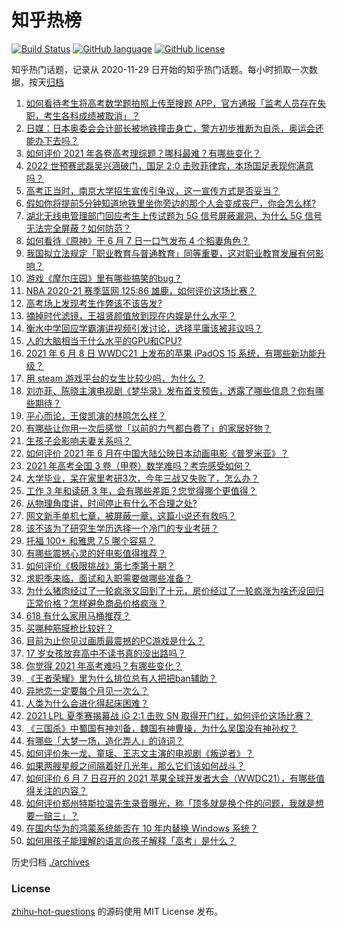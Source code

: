 # 知乎热榜
[![Build Status](https://github.com/ToWeLong/zhihu-hot-questions/workflows/CI/badge.svg)](https://github.com/ToWeLong/zhihu-hot-questions/actions)
[![GitHub language](https://img.shields.io/badge/language-golang-orange.svg)](https://golang.org/)
[![GitHub license](https://img.shields.io/github/license/ToWeLong/zhihu-hot-questions)](https://github.com/ToWeLong/zhihu-hot-questions/blob/main/LICENSE)

知乎热门话题，记录从 2020-11-29 日开始的知乎热门话题。每小时抓取一次数据，按天[归档](./archives)

<!-- BEGIN -->

1. [如何看待考生将高考数学题拍照上传至搜题 APP，官方通报「监考人员存在失职，考生各科成绩被取消」？](https://www.zhihu.com/question/463826989)
1. [日媒：日本奥委会会计部长被地铁撞击身亡，警方初步推断为自杀，奥运会还能办下去吗？](https://www.zhihu.com/question/463640863)
1. [如何评价 2021 年各卷高考理综题？哪科最难？有哪些变化？](https://www.zhihu.com/question/463595895)
1. [2022 世预赛武磊吴兴涵破门，国足 2:0 击败菲律宾，本场国足表现你满意吗？](https://www.zhihu.com/question/463795476)
1. [高考正当时，南京大学招生宣传引争议，这一宣传方式是否妥当？](https://www.zhihu.com/question/463702038)
1. [假如你将提前5分钟知道地铁里坐你旁边的那个人会变成丧尸，你会怎么样?](https://www.zhihu.com/question/463723763)
1. [湖北无线电管理部门回应考生上传试题为 5G 信号屏蔽漏洞，为什么 5G 信号无法完全屏蔽？如何防范？](https://www.zhihu.com/question/463853973)
1. [如何看待《原神》于 6 月 7 日一口气发布 4 个稻妻角色？](https://www.zhihu.com/question/463756441)
1. [我国拟立法规定「职业教育与普通教育」同等重要，这对职业教育发展有何影响？](https://www.zhihu.com/question/463692657)
1. [游戏《摩尔庄园》里有哪些搞笑的bug？](https://www.zhihu.com/question/463178196)
1. [NBA 2020-21 赛季篮网 125:86 雄鹿，如何评价这场比赛？](https://www.zhihu.com/question/463800490)
1. [高考场上发现考生作弊该不该告发?](https://www.zhihu.com/question/463567379)
1. [摘掉时代滤镜，王祖贤颜值放到现在内娱是什么水平？](https://www.zhihu.com/question/460820502)
1. [衡水中学回应学霸演讲视频引发讨论，选择平庸该被非议吗？](https://www.zhihu.com/question/462967509)
1. [人的大脑相当于什么水平的GPU和CPU?](https://www.zhihu.com/question/404006982)
1. [2021 年 6 月 8 日 WWDC21 上发布的苹果 iPadOS 15 系统，有哪些新功能升级？](https://www.zhihu.com/question/463792155)
1. [用 steam 游戏平台的女生比较少吗，为什么？](https://www.zhihu.com/question/451787400)
1. [刘亦菲、陈晓主演电视剧《梦华录》发布首支预告，透露了哪些信息？你有哪些期待？](https://www.zhihu.com/question/463707226)
1. [平心而论，王俊凯演的林鸣怎么样？](https://www.zhihu.com/question/463762791)
1. [有哪些让你用一次后感觉「以前的力气都白费了」的家居好物？](https://www.zhihu.com/question/420760487)
1. [生孩子会影响夫妻关系吗？](https://www.zhihu.com/question/369792300)
1. [如何评价 2021 年 6 月在中国大陆公映日本动画电影《普罗米亚》？](https://www.zhihu.com/question/462217273)
1. [2021 年高考全国 3 卷（甲卷）数学难吗？考完感受如何？](https://www.zhihu.com/question/463705913)
1. [大学毕业，呆在家里考研3次，今年三战又失败了，怎么办？](https://www.zhihu.com/question/41692093)
1. [工作 3 年和读研 3 年，会有哪些差距？您觉得哪个更值得？](https://www.zhihu.com/question/463621272)
1. [从物理角度讲，时间停止有什么不合理之处?](https://www.zhihu.com/question/463532554)
1. [网文新手单机七章，被屏蔽一章，这篇小说还有救吗？](https://www.zhihu.com/question/463752977)
1. [该不该为了研究生学历选择一个冷门的专业考研？](https://www.zhihu.com/question/458850143)
1. [托福 100+ 和雅思 7.5 哪个容易？](https://www.zhihu.com/question/26489793)
1. [有哪些震撼心灵的好电影值得推荐？](https://www.zhihu.com/question/353914676)
1. [如何评价《极限挑战》第七季第十期？](https://www.zhihu.com/question/463503577)
1. [求职季来临，面试和入职需要做哪些准备？](https://www.zhihu.com/question/462924309)
1. [为什么猪肉经过了一轮疯涨又回到了十元，房价经过了一轮疯涨为啥还没回归正常价格？怎样避免商品价格疯涨？](https://www.zhihu.com/question/463497801)
1. [618 有什么家用马桶推荐？](https://www.zhihu.com/question/280899557)
1. [买哪种筋膜枪比较好？](https://www.zhihu.com/question/376327980)
1. [目前为止你见过画质最震撼的PC游戏是什么？](https://www.zhihu.com/question/334549140)
1. [17 岁女孩放弃高中不读书真的没出路吗？](https://www.zhihu.com/question/456404042)
1. [你觉得 2021 年高考难吗？有哪些变化？](https://www.zhihu.com/question/463675479)
1. [《王者荣耀》里为什么排位总有人把把ban辅助？](https://www.zhihu.com/question/461168119)
1. [异地恋一定要每个月见一次么？](https://www.zhihu.com/question/459310231)
1. [人类为什么会进化得起床困难？](https://www.zhihu.com/question/463105583)
1. [2021 LPL 夏季赛揭幕战 iG 2:1 击败 SN 取得开门红，如何评价这场比赛？](https://www.zhihu.com/question/463732484)
1. [《三国杀》中蜀国有神刘备，魏国有神曹操，为什么吴国没有神孙权？](https://www.zhihu.com/question/463422109)
1. [有哪些「大梦一场，造化弄人」的诗词？](https://www.zhihu.com/question/446679548)
1. [如何评价朱一龙、童瑶、王志文主演的电视剧《叛逆者》？](https://www.zhihu.com/question/388601614)
1. [如果两艘星舰之间隔着好几光年，那么它们该如何战斗？](https://www.zhihu.com/question/462878987)
1. [如何评价 6 月 7 日召开的 2021 苹果全球开发者大会（WWDC21），有哪些值得关注的内容？](https://www.zhihu.com/question/463764581)
1. [如何评价郑州特斯拉温先生录音曝光，称「顶多就是换个件的问题，我就是想要一赔三」？](https://www.zhihu.com/question/463510939)
1. [在国内华为的鸿蒙系统能否在 10 年内替换 Windows 系统？](https://www.zhihu.com/question/462366986)
1. [如何用孩子能理解的语言向孩子解释「高考」是什么？](https://www.zhihu.com/question/463208698)

<!-- END -->

历史归档 [./archives](./archives)


### License
[zhihu-hot-questions](https://github.com/towelong/zhihu-hot-questions) 的源码使用 MIT License 发布。